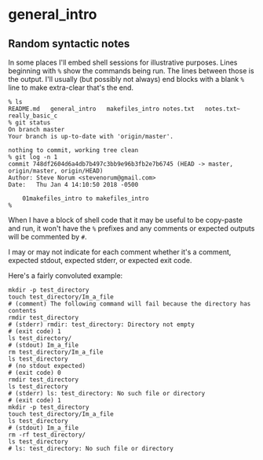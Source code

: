 # general_intro

## Random syntactic notes

In some places I'll embed shell sessions for illustrative purposes.
Lines beginning with ```%``` show the commands being run.
The lines between those is the output.
I'll usually (but possibly not always) end blocks with a blank ```%``` line to make extra-clear that's the end. 

```Shell
% ls
README.md	general_intro	makefiles_intro	notes.txt	notes.txt~	really_basic_c
% git status
On branch master
Your branch is up-to-date with 'origin/master'.

nothing to commit, working tree clean
% git log -n 1
commit 748df2604d6a4db7b497c3bb9e96b3fb2e7b6745 (HEAD -> master, origin/master, origin/HEAD)
Author: Steve Norum <stevenorum@gmail.com>
Date:   Thu Jan 4 14:10:50 2018 -0500

    01makefiles_intro to makefiles_intro
% 
```

When I have a block of shell code that it may be useful to be copy-paste and run, it won't have the ```%``` prefixes and any comments or expected outputs will be commented by ```#```.

I may or may not indicate for each comment whether it's a comment, expected stdout, expected stderr, or expected exit code.

Here's a fairly convoluted example:

```Shell
mkdir -p test_directory
touch test_directory/Im_a_file
# (comment) The following command will fail because the directory has contents
rmdir test_directory
# (stderr) rmdir: test_directory: Directory not empty
# (exit code) 1
ls test_directory/
# (stdout) Im_a_file
rm test_directory/Im_a_file
ls test_directory
# (no stdout expected)
# (exit code) 0
rmdir test_directory
ls test_directory
# (stderr) ls: test_directory: No such file or directory
# (exit code) 1
mkdir -p test_directory
touch test_directory/Im_a_file
ls test_directory
# (stdout) Im_a_file
rm -rf test_directory/
ls test_directory
# ls: test_directory: No such file or directory
```
